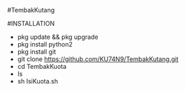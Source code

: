 #TembakKutang


#INSTALLATION
- pkg update && pkg upgrade
- pkg install python2
- pkg install git
- git clone https://github.com/KU74N9/TembakKutang.git
- cd TembakKuota
- ls
- sh IsiKuota.sh
